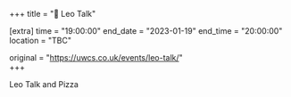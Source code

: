+++
title = "🎤 Leo Talk"

[extra]
time = "19:00:00"
end_date = "2023-01-19"
end_time = "20:00:00"
location = "TBC"

original = "https://uwcs.co.uk/events/leo-talk/"    
+++

Leo Talk and Pizza
